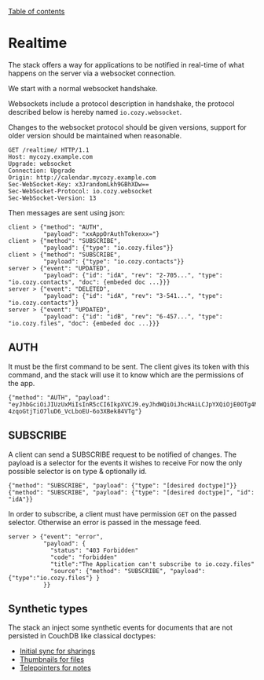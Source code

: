 [Table of contents](README.md#table-of-contents)

# Realtime

The stack offers a way for applications to be notified in real-time of what
happens on the server via a websocket connection.

We start with a normal websocket handshake.

Websockets include a protocol description in handshake, the protocol described
below is hereby named `io.cozy.websocket`.

Changes to the websocket protocol should be given versions, support for older
version should be maintained when reasonable.

```http
GET /realtime/ HTTP/1.1
Host: mycozy.example.com
Upgrade: websocket
Connection: Upgrade
Origin: http://calendar.mycozy.example.com
Sec-WebSocket-Key: x3JrandomLkh9GBhXDw==
Sec-WebSocket-Protocol: io.cozy.websocket
Sec-WebSocket-Version: 13
```

Then messages are sent using json:

```
client > {"method": "AUTH",
          "payload": "xxAppOrAuthTokenxx="}
client > {"method": "SUBSCRIBE",
          "payload": {"type": "io.cozy.files"}}
client > {"method": "SUBSCRIBE",
          "payload": {"type": "io.cozy.contacts"}}
server > {"event": "UPDATED",
          "payload": {"id": "idA", "rev": "2-705...", "type": "io.cozy.contacts", "doc": {embeded doc ...}}}
server > {"event": "DELETED",
          "payload": {"id": "idA", "rev": "3-541...", "type": "io.cozy.contacts"}}
server > {"event": "UPDATED",
          "payload": {"id": "idB", "rev": "6-457...", "type": "io.cozy.files", "doc": {embeded doc ...}}}
```

## AUTH

It must be the first command to be sent. The client gives its token with this
command, and the stack will use it to know which are the permissions of the app.

```
{"method": "AUTH", "payload": "eyJhbGciOiJIUzUxMiIsInR5cCI6IkpXVCJ9.eyJhdWQiOiJhcHAiLCJpYXQiOjE0OTg4MTY1OTEsImlzcyI6ImNvenkudG9vbHM6ODA4MCIsInN1YiI6Im1pbmkifQ.eH9DhoHz7rg8gR7noAiKfeo8eL3Q_PzyuskO_x3T8Hlh9q_IV-4zqoGtjTiO7luD6_VcLboEU-6o3XBek84VTg"}
```

## SUBSCRIBE

A client can send a SUBSCRIBE request to be notified of changes. The payload is
a selector for the events it wishes to receive For now the only possible
selector is on type & optionally id.

```
{"method": "SUBSCRIBE", "payload": {"type": "[desired doctype]"}}
{"method": "SUBSCRIBE", "payload": {"type": "[desired doctype]", "id": "idA"}}
```

In order to subscribe, a client must have permission `GET` on the passed
selector. Otherwise an error is passed in the message feed.

```
server > {"event": "error",
          "payload": {
            "status": "403 Forbidden"
            "code": "forbidden"
            "title":"The Application can't subscribe to io.cozy.files"
            "source": {"method": "SUBSCRIBE", "payload": {"type":"io.cozy.files"} }
          }}
```

## Synthetic types

The stack an inject some synthetic events for documents that are not persisted
in CouchDB like classical doctypes:

- [Initial sync for sharings](https://docs.cozy.io/en/cozy-stack/sharing/#real-time-via-websockets)
- [Thumbnails for files](https://docs.cozy.io/en/cozy-stack/files/#real-time-via-websockets)
- [Telepointers for notes](https://docs.cozy.io/en/cozy-stack/notes/#real-time-via-websockets)
